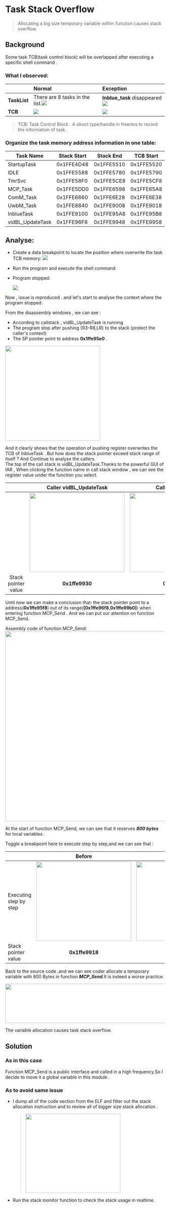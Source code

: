 # Task Stack Overflow 
> Allocating a big size temporary variable within function causes stack overflow.

## Background
  Some task TCB(task control block) will be overlapped after executing a specific shell command . 

### What I observed:   
  
|               |Normal|Exception|
|             :-|:-|:-|
|**TaskList**   |There are 8 tasks in the list.![](TasksListBeforeOverlapped.PNG)|**Inblue_task** disappeared![](TaskListOverlapped.PNG)
|**TCB**        |![](TCB_Before_Overlapped.PNG)|![](TCB_After_Overlapped.png)

> TCB: Task Control Block . A struct type/handle in freertos to record the information of task .       


### Organize the task memory address information in one table:
  
|Task Name|Stack Start|Stack End|TCB Start|TCB End|
|-|-|-|-|-|
StartupTask|0x1FFE4D48|0x1FFE5510|0x1FFE5520|0x1FFE5578
IDLE|0x1FFE5588|0x1FFE5780|0x1FFE5790|0x1FFE57E8
TmrSvc|0x1FFE58F0|0x1FFE5CE8|0x1FFE5CF8|0x1FFE5D50
MCP_Task|0x1FFE5DD0|0x1FFE6598|0x1FFE65A8|0x1FFE6600
ComM_Task|0x1FFE6660|0x1FFE6E28|0x1FFE6E38|0x1FFE6E90
UwbM_Task|0x1FFE8840|0x1FFE9008|0x1FFE9018|0x1FFE9070
InblueTask|0x1FFE9100|0x1FFE95A8|0x1FFE95B8|0x1FFE9610
vidBL_UpdateTask|0x1FFE96F8|0x1FFE9948|0x1FFE9958|0x1FFE99B0



## Analyse:

- Create a data breakpoint to locate the position where overwrite the task TCB memory:
![](EditDataBreakPoint.png)
- Run the program and execute the shell command
- Program stopped:
  
  ![](ProgramHalt.PNG)

 Now , issue is reproduced . and let's start to analyse the context where the program stopped.

   From the disassembly windows , we can see :
   - According to callstack , vidBL_UpdateTask is running
   - The program stop after pushing {R3-R8,LR} to the stack (protect the caller's context)
   - The SP pointer point to address **0x1ffe95e0** .   
   <img src="Register.png" width=300 height=300>
 
  And it clearly shows that the operation of pushing register overwrites the TCB of InblueTask . But how does the stack pointer exceed stack range of itself ? And Continue to analyse the callers.   
  The top of the call stack is vidBL_UpdateTask.Thanks to the powerful GUI of IAR , When  clicking the function name in call stack window , we can see the register value under the function you select.    

 ||Caller vidBL_UpdateTask| Caller MCP_Send|
 |:-:|:-:|:-:|
 ||<img src="Caller_vidBL_UpdateTask.PNG" width=300 height=250>|<img src="Caller_MCP_Send.PNG" width=300 height=250>|
 | Stack pointer value | **0x1ffe9930** | **0x1ffe95f8** |

  Until now we can make a conclusion that: the stack pointer point to a address(**0x1ffe95f8**) out of its range(**[0x1ffe96f8**,**0x1ffe99b0]**) when entering function MCP_Send . And we can put our attention on function MCP_Send.   
  
  Assembly code of function MCP_Send:    
<img src=FunctionMCP_Send.png height=600 width=600>

  At the start of function MCP_Send, we can see that it reserves ***800 bytes*** for local variables .

  Toggle a breakpoint here to execute step by step,and we can see that :

||Before|After|
|-|:-:|:-:|
|Executing step by step|<img src="FunctionWithinMCP_Send.PNG" height=250 width=300>|<img src="FunctionWithinMCP_Send2.PNG" height=250 width=300>|
|Stack pointer value|**0x1ffe9918**|**0x1ffe95f8**|


Back to the source code ,and we can see coder allocate a temporary variable with 800 Bytes in function ***MCP_Send***.It is indeed a worse practice.

<img src="AllocateALocalVariableWith800Bytes.PNG" height=124 width=600>


The variable allocation causes task stack overflow.

## Solution
### As in this case
 Function MCP_Send is a public interface and called in a high frequency.So I decide to move it a global variable in this module .

### As to avoid same issue 
- I dump all of the code section from the ELF and filter out the stack allocation instruction and to review all of bigger size stack allocation .
   > <img src="StackAllocation.PNG" width=300 height=250>
   
- Run the stack monitor function to check the stack usage in realtime.


